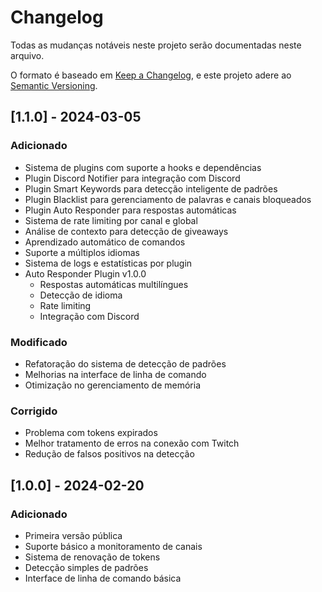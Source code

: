 # Changelog
Todas as mudanças notáveis neste projeto serão documentadas neste arquivo.

O formato é baseado em [Keep a Changelog](https://keepachangelog.com/pt-BR/1.0.0/),
e este projeto adere ao [Semantic Versioning](https://semver.org/lang/pt-BR/).

## [1.1.0] - 2024-03-05
### Adicionado
- Sistema de plugins com suporte a hooks e dependências
- Plugin Discord Notifier para integração com Discord
- Plugin Smart Keywords para detecção inteligente de padrões
- Plugin Blacklist para gerenciamento de palavras e canais bloqueados
- Plugin Auto Responder para respostas automáticas
- Sistema de rate limiting por canal e global
- Análise de contexto para detecção de giveaways
- Aprendizado automático de comandos
- Suporte a múltiplos idiomas
- Sistema de logs e estatísticas por plugin
- Auto Responder Plugin v1.0.0
  - Respostas automáticas multilíngues
  - Detecção de idioma
  - Rate limiting
  - Integração com Discord

### Modificado
- Refatoração do sistema de detecção de padrões
- Melhorias na interface de linha de comando
- Otimização no gerenciamento de memória

### Corrigido
- Problema com tokens expirados
- Melhor tratamento de erros na conexão com Twitch
- Redução de falsos positivos na detecção

## [1.0.0] - 2024-02-20
### Adicionado
- Primeira versão pública
- Suporte básico a monitoramento de canais
- Sistema de renovação de tokens
- Detecção simples de padrões
- Interface de linha de comando básica 